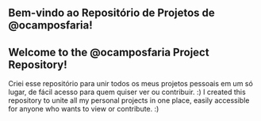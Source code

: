 
## Bem-vindo ao Repositório de Projetos de @ocamposfaria!
## Welcome to the @ocamposfaria Project Repository!

Criei esse repositório para unir todos os meus projetos pessoais em um só lugar, de fácil acesso para quem quiser ver ou contribuir. :)
I created this repository to unite all my personal projects in one place, easily accessible for anyone who wants to view or contribute. :)



